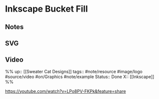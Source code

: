# Inkscape Bucket Fill

## Notes


## SVG


## Video


%%
up:: [[Sweater Cat Designs]]
tags:: #note/resource #image/logo #source/video  #on/Graphics #note/example 
Status:: Done
X:: [[Inkscape]]
%%

https://youtube.com/watch?v=LPo8PV-FKPk&feature=share